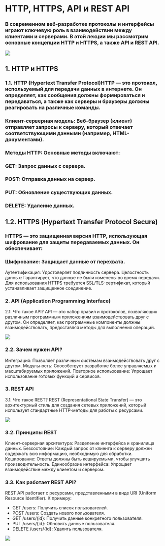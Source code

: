 
# HTTP, HTTPS, API и REST API


### В современном веб-разработке протоколы и интерфейсы играют ключевую роль в взаимодействии между клиентами и серверами. В этой лекции мы рассмотрим основные концепции HTTP и HTTPS, а также API и REST API.

![](https://cloud.vk.com/wp-content/uploads/2020/12/Veb-server-1024x683.png)

## 1. HTTP и HTTPS
 ### 1.1. HTTP (Hypertext Transfer Protocol)HTTP — это протокол, используемый для передачи данных в интернете. Он определяет, как сообщения должны формироваться и передаваться, а также как серверы и браузеры должны реагировать на различные команды.

### Клиент-серверная модель: Веб-браузер (клиент) отправляет запросы к серверу, который отвечает соответствующими данными (например, HTML-документами).
### Методы HTTP: Основные методы включают:
### GET: Запрос данных с сервера.
### POST: Отправка данных на сервер.
### PUT: Обновление существующих данных.
### DELETE: Удаление данных.
## 1.2. HTTPS (Hypertext Transfer Protocol Secure)
### HTTPS — это защищенная версия HTTP, использующая шифрование для защиты передаваемых данных. Он обеспечивает:

### Шифрование: Защищает данные от перехвата.
Аутентификация: Удостоверяет подлинность сервера.
Целостность данных: Гарантирует, что данные не были изменены во время передачи.
Для использования HTTPS требуется SSL/TLS-сертификат, который устанавливает защищенное соединение.

### 2. API (Application Programming Interface)
2.1. Что такое API?
API — это набор правил и протоколов, позволяющих различным программным приложениям взаимодействовать друг с другом. Он определяет, как программные компоненты должны взаимодействовать, предоставляя методы для выполнения операций.

![](https://www.astera.com/wp-content/uploads/2019/06/MicrosoftTeams-image-9-1024x482.png)

### 2.2. Зачем нужен API?
Интеграция: Позволяет различным системам взаимодействовать друг с другом.
Модульность: Способствует разработке более управляемых и масштабируемых приложений.
Повторное использование: Упрощает использование готовых функций и сервисов.
### 3. REST API
3.1. Что такое REST?
REST (Representational State Transfer) — это архитектурный стиль для создания сетевых приложений, который использует стандартные HTTP-методы для работы с ресурсами.

![](https://miro.medium.com/v2/resize:fit:1400/1*g7J6M-SRwWe9YrStLj0ZyQ.png)

### 3.2. Принципы REST
Клиент-серверная архитектура: Разделение интерфейса и хранилища данных.
Безсостояние: Каждый запрос от клиента к серверу должен содержать всю информацию, необходимую для обработки.
Кеширование: Ответы должны быть кешируемыми, чтобы улучшить производительность.
Единообразие интерфейса: Упрощает взаимодействие между клиентом и сервером.
### 3.3. Как работает REST API?
REST API работает с ресурсами, представленными в виде URI (Uniform Resource Identifier). К примеру:

- GET /users: Получить список пользователей.
- POST /users: Создать нового пользователя.
- GET /users/{id}: Получить данные конкретного пользователя.
- PUT /users/{id}: Обновить данные пользователя.
- DELETE /users/{id}: Удалить пользователя.

![](https://i.ytimg.com/vi/iR-5XgbOE4U/sddefault.jpg)
